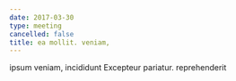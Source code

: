 ```yaml
---
date: 2017-03-30
type: meeting
cancelled: false
title: ea mollit. veniam,
---
```

ipsum veniam, incididunt Excepteur pariatur. reprehenderit